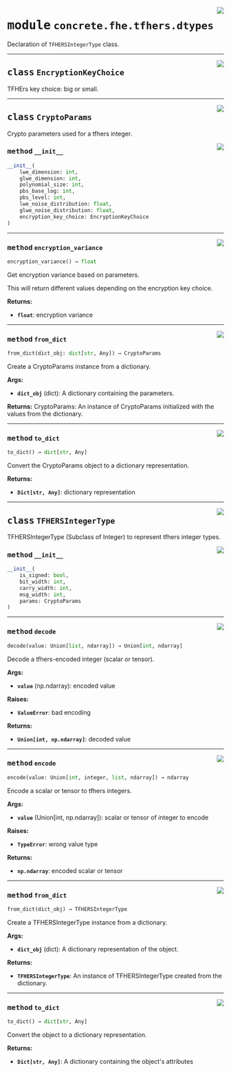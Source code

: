 <!-- markdownlint-disable -->

<a href="../../frontends/concrete-python/concrete/fhe/tfhers/dtypes.py#L0"><img align="right" style="float:right;" src="https://img.shields.io/badge/-source-cccccc?style=flat-square"></a>

# <kbd>module</kbd> `concrete.fhe.tfhers.dtypes`
Declaration of `TFHERSIntegerType` class. 



---

<a href="../../frontends/concrete-python/concrete/fhe/tfhers/dtypes.py#L14"><img align="right" style="float:right;" src="https://img.shields.io/badge/-source-cccccc?style=flat-square"></a>

## <kbd>class</kbd> `EncryptionKeyChoice`
TFHErs key choice: big or small. 





---

<a href="../../frontends/concrete-python/concrete/fhe/tfhers/dtypes.py#L21"><img align="right" style="float:right;" src="https://img.shields.io/badge/-source-cccccc?style=flat-square"></a>

## <kbd>class</kbd> `CryptoParams`
Crypto parameters used for a tfhers integer. 

<a href="../../frontends/concrete-python/concrete/fhe/tfhers/dtypes.py#L33"><img align="right" style="float:right;" src="https://img.shields.io/badge/-source-cccccc?style=flat-square"></a>

### <kbd>method</kbd> `__init__`

```python
__init__(
    lwe_dimension: int,
    glwe_dimension: int,
    polynomial_size: int,
    pbs_base_log: int,
    pbs_level: int,
    lwe_noise_distribution: float,
    glwe_noise_distribution: float,
    encryption_key_choice: EncryptionKeyChoice
)
```








---

<a href="../../frontends/concrete-python/concrete/fhe/tfhers/dtypes.py#L94"><img align="right" style="float:right;" src="https://img.shields.io/badge/-source-cccccc?style=flat-square"></a>

### <kbd>method</kbd> `encryption_variance`

```python
encryption_variance() → float
```

Get encryption variance based on parameters. 

This will return different values depending on the encryption key choice. 



**Returns:**
 
 - <b>`float`</b>:  encryption variance 

---

<a href="../../frontends/concrete-python/concrete/fhe/tfhers/dtypes.py#L71"><img align="right" style="float:right;" src="https://img.shields.io/badge/-source-cccccc?style=flat-square"></a>

### <kbd>method</kbd> `from_dict`

```python
from_dict(dict_obj: dict[str, Any]) → CryptoParams
```

Create a CryptoParams instance from a dictionary. 



**Args:**
 
 - <b>`dict_obj`</b> (dict):  A dictionary containing the parameters. 



**Returns:**
 CryptoParams:  An instance of CryptoParams initialized with the values from the dictionary. 

---

<a href="../../frontends/concrete-python/concrete/fhe/tfhers/dtypes.py#L53"><img align="right" style="float:right;" src="https://img.shields.io/badge/-source-cccccc?style=flat-square"></a>

### <kbd>method</kbd> `to_dict`

```python
to_dict() → dict[str, Any]
```

Convert the CryptoParams object to a dictionary representation. 



**Returns:**
 
 - <b>`Dict[str, Any]`</b>:  dictionary representation 


---

<a href="../../frontends/concrete-python/concrete/fhe/tfhers/dtypes.py#L141"><img align="right" style="float:right;" src="https://img.shields.io/badge/-source-cccccc?style=flat-square"></a>

## <kbd>class</kbd> `TFHERSIntegerType`
TFHERSIntegerType (Subclass of Integer) to represent tfhers integer types. 

<a href="../../frontends/concrete-python/concrete/fhe/tfhers/dtypes.py#L150"><img align="right" style="float:right;" src="https://img.shields.io/badge/-source-cccccc?style=flat-square"></a>

### <kbd>method</kbd> `__init__`

```python
__init__(
    is_signed: bool,
    bit_width: int,
    carry_width: int,
    msg_width: int,
    params: CryptoParams
)
```








---

<a href="../../frontends/concrete-python/concrete/fhe/tfhers/dtypes.py#L250"><img align="right" style="float:right;" src="https://img.shields.io/badge/-source-cccccc?style=flat-square"></a>

### <kbd>method</kbd> `decode`

```python
decode(value: Union[list, ndarray]) → Union[int, ndarray]
```

Decode a tfhers-encoded integer (scalar or tensor). 



**Args:**
 
 - <b>`value`</b> (np.ndarray):  encoded value 



**Raises:**
 
 - <b>`ValueError`</b>:  bad encoding 



**Returns:**
 
 - <b>`Union[int, np.ndarray]`</b>:  decoded value 

---

<a href="../../frontends/concrete-python/concrete/fhe/tfhers/dtypes.py#L212"><img align="right" style="float:right;" src="https://img.shields.io/badge/-source-cccccc?style=flat-square"></a>

### <kbd>method</kbd> `encode`

```python
encode(value: Union[int, integer, list, ndarray]) → ndarray
```

Encode a scalar or tensor to tfhers integers. 



**Args:**
 
 - <b>`value`</b> (Union[int, np.ndarray]):  scalar or tensor of integer to encode 



**Raises:**
 
 - <b>`TypeError`</b>:  wrong value type 



**Returns:**
 
 - <b>`np.ndarray`</b>:  encoded scalar or tensor 

---

<a href="../../frontends/concrete-python/concrete/fhe/tfhers/dtypes.py#L178"><img align="right" style="float:right;" src="https://img.shields.io/badge/-source-cccccc?style=flat-square"></a>

### <kbd>method</kbd> `from_dict`

```python
from_dict(dict_obj) → TFHERSIntegerType
```

Create a TFHERSIntegerType instance from a dictionary. 



**Args:**
 
 - <b>`dict_obj`</b> (dict):  A dictionary representation of the object. 



**Returns:**
 
 - <b>`TFHERSIntegerType`</b>:  An instance of TFHERSIntegerType created from the dictionary. 

---

<a href="../../frontends/concrete-python/concrete/fhe/tfhers/dtypes.py#L163"><img align="right" style="float:right;" src="https://img.shields.io/badge/-source-cccccc?style=flat-square"></a>

### <kbd>method</kbd> `to_dict`

```python
to_dict() → dict[str, Any]
```

Convert the object to a dictionary representation. 



**Returns:**
 
 - <b>`Dict[str, Any]`</b>:  A dictionary containing the object's attributes 


